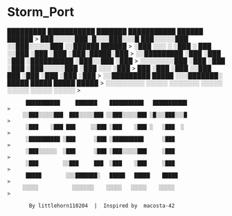 # Storm_Port


   █████████  ███████████    ███████    ███████████   ██████   ██████                   >
  ███░░░░░███░█░░░███░░░█  ███░░░░░███ ░░███░░░░░███ ░░██████ ██████                    >
 ░███    ░░░ ░   ░███  ░  ███     ░░███ ░███    ░███  ░███░█████░███                    >
 ░░█████████     ░███    ░███      ░███ ░██████████   ░███░░███ ░███                    >
  ░░░░░░░░███    ░███    ░███      ░███ ░███░░░░░███  ░███ ░░░  ░███                    >
  ███    ░███    ░███    ░░███     ███  ░███    ░███  ░███      ░███                    >
 ░░█████████     █████    ░░░███████░   █████   █████ █████     █████                   >
  ░░░░░░░░░     ░░░░░       ░░░░░░░    ░░░░░   ░░░░░ ░░░░░     ░░░░░                    >
                                                                    
          ███████████     ███████    ███████████   ███████████                          >
         ░░███░░░░░███  ███░░░░░███ ░░███░░░░░███ ░█░░░███░░░█                          >
          ░███    ░███ ███     ░░███ ░███    ░███ ░   ░███  ░                           >
          ░██████████ ░███      ░███ ░██████████      ░███                              >
          ░███░░░░░░  ░███      ░███ ░███░░░░░███     ░███                              >
          ░███        ░░███     ███  ░███    ░███     ░███                              >
          █████        ░░░███████░   █████   █████    █████                             >
         ░░░░░           ░░░░░░░    ░░░░░   ░░░░░    ░░░░░                              >

           By littlehorn110204  |  Inspired by  macosta-42     

